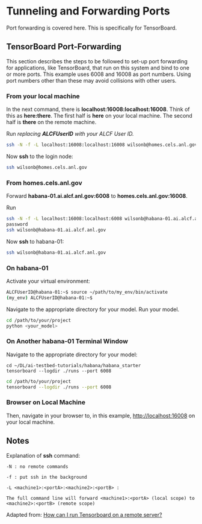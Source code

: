# Tunneling and Forwarding Ports

Port forwarding is covered here.  This is specifically for TensorBoard.

## TensorBoard Port-Forwarding

This section describes the steps to be followed to set-up port forwarding for applications,
like TensorBoard, that run on this system and bind to one or more ports.
This example uses 6008 and 16008 as port numbers. Using port numbers other than these may
avoid collisions with other users.

### From your local machine

In the next command, there is **localhost:16008:localhost:16008**.
Think of this as **here:there**.  The first half is **here** on your local machine.
The second half is **there** on the remote machine.

Run
*replacing* ***ALCFUserID*** *with your ALCF User ID.*

```bash
ssh -N -f -L localhost:16008:localhost:16008 wilsonb@homes.cels.anl.gov
```

Now **ssh** to the login node:

```bash
ssh wilsonb@homes.cels.anl.gov
```

### From **homes.cels.anl.gov**

Forward **habana-01.ai.alcf.anl.gov:6008** to **homes.cels.anl.gov:16008**.

Run

```bash
ssh -N -f -L localhost:16008:localhost:6008 wilsonb@habana-01.ai.alcf.anl.gov
password
ssh wilsonb@habana-01.ai.alcf.anl.gov
```

Now **ssh** to habana-01:

```bash
ssh wilsonb@habana-01.ai.alcf.anl.gov
```

### On **habana-01**

Activate your virtual environment:

```bash
ALCFUserID@habana-01:~$ source ~/path/to/my_env/bin/activate
(my_env) ALCFUserID@habana-01:~$
```

Navigate to the appropriate directory for your model.
Run your model.

```bash
cd /path/to/your/project
python <your_model>
```

### On Another habana-01 Terminal Window

Navigate to the appropriate directory for your model:

```console
cd ~/DL/ai-testbed-tutorials/habana/habana_starter
tensorboard --logdir ./runs --port 6008
```

```bash
cd /path/to/your/project
tensorboard --logdir ./runs --port 6008
```

### Browser on Local Machine

Then, navigate in your browser to, in this example, [http://localhost:16008](http://localhost:16008) on your local machine.

## Notes

Explanation of **ssh** command:

```text
-N : no remote commands

-f : put ssh in the background

-L <machine1>:<portA>:<machine2>:<portB> :

The full command line will forward <machine1>:<portA> (local scope) to <machine2>:<portB> (remote scope)
```

Adapted from:  [How can I run Tensorboard on a remote server?](https://stackoverflow.com/questions/37987839/how-can-i-run-tensorboard-on-a-remote-server)

